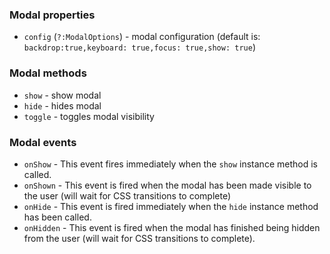 
### Modal properties
- `config` (`?:ModalOptions`) - modal configuration (default is: `backdrop:true,keyboard: true,focus: true,show: true`)

### Modal methods

- `show` - show modal
- `hide` - hides modal
- `toggle` - toggles modal visibility

### Modal events
- `onShow` - This event fires immediately when the `show` instance method is called.
- `onShown` - This event is fired when the modal has been made visible to the user (will wait for CSS transitions to complete)
- `onHide` - This event is fired immediately when the `hide` instance method has been called.
- `onHidden` - This event is fired when the modal has finished being hidden from the user (will wait for CSS transitions to complete).
